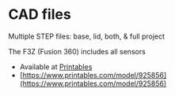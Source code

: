 
# CAD files

Multiple STEP files: base, lid, both, & full project

The F3Z (Fusion 360) includes all sensors


* Available at [Printables](https://www.printables.com/model/925856)
* [https://www.printables.com/model/925856](https://www.printables.com/model/925856)
